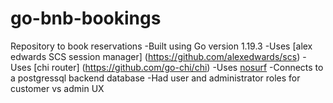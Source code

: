 # go-bnb-bookings

Repository to book reservations
-Built using Go version 1.19.3
-Uses [alex edwards SCS session manager] (https://github.com/alexedwards/scs)
-Uses [chi router] (https://github.com/go-chi/chi)
-Uses [nosurf](github.com/justinas/nosurf)
-Connects to a postgressql backend database
-Had user and administrator roles for customer vs admin UX
